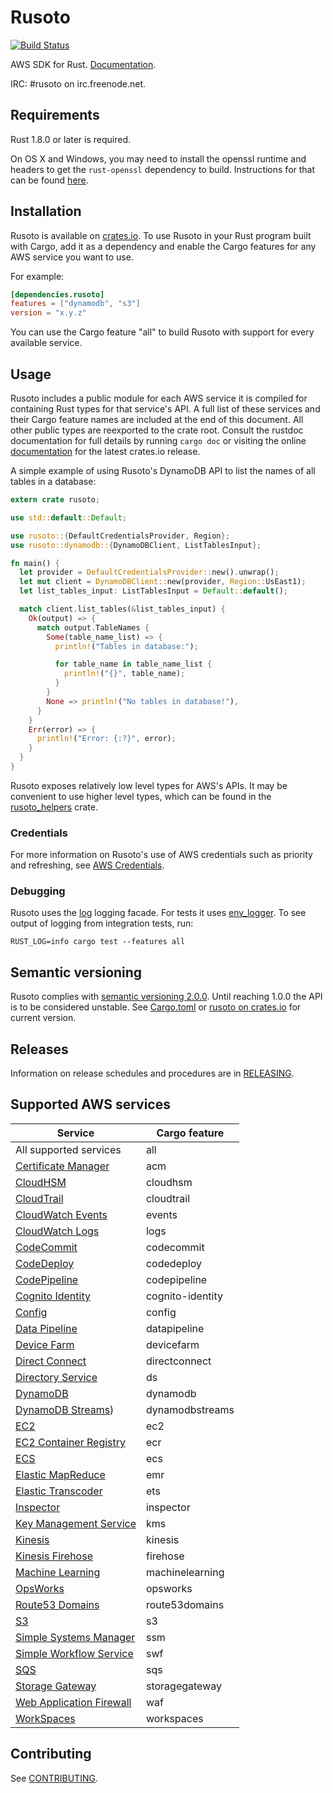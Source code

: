 # Rusoto

[![Build Status](https://travis-ci.org/rusoto/rusoto.svg?branch=master)](https://travis-ci.org/rusoto/rusoto)

AWS SDK for Rust. [Documentation](https://rusoto.github.io/rusoto/rusoto/index.html).

IRC: #rusoto on irc.freenode.net.

## Requirements

Rust 1.8.0 or later is required.

On OS X and Windows, you may need to install the openssl runtime and headers to get the `rust-openssl` dependency to build. Instructions for that can be found [here](https://github.com/sfackler/rust-openssl#building).

## Installation

Rusoto is available on [crates.io](https://crates.io/crates/rusoto).
To use Rusoto in your Rust program built with Cargo, add it as a dependency and enable the Cargo features for any AWS service you want to use.

For example:

``` toml
[dependencies.rusoto]
features = ["dynamodb", "s3"]
version = "x.y.z"
```

You can use the Cargo feature "all" to build Rusoto with support for every available service.

## Usage

Rusoto includes a public module for each AWS service it is compiled for containing Rust types for that service's API.
A full list of these services and their Cargo feature names are included at the end of this document.
All other public types are reexported to the crate root.
Consult the rustdoc documentation for full details by running `cargo doc` or visiting the online [documentation](https://rusoto.github.io/rusoto/rusoto/index.html) for the latest crates.io release.

A simple example of using Rusoto's DynamoDB API to list the names of all tables in a database:

```rust
extern crate rusoto;

use std::default::Default;

use rusoto::{DefaultCredentialsProvider, Region};
use rusoto::dynamodb::{DynamoDBClient, ListTablesInput};

fn main() {
  let provider = DefaultCredentialsProvider::new().unwrap();
  let mut client = DynamoDBClient::new(provider, Region::UsEast1);
  let list_tables_input: ListTablesInput = Default::default();

  match client.list_tables(&list_tables_input) {
    Ok(output) => {
      match output.TableNames {
        Some(table_name_list) => {
          println!("Tables in database:");

          for table_name in table_name_list {
            println!("{}", table_name);
          }
        }
        None => println!("No tables in database!"),
      }
    }
    Err(error) => {
      println!("Error: {:?}", error);
    }
  }
}
```

Rusoto exposes relatively low level types for AWS's APIs.
It may be convenient to use higher level types, which can be found in the [rusoto_helpers](helpers) crate.

### Credentials

For more information on Rusoto's use of AWS credentials such as priority and refreshing, see [AWS Credentials](AWS-CREDENTIALS.md).

### Debugging

Rusoto uses the [log](https://crates.io/crates/log/) logging facade.
For tests it uses [env_logger](https://crates.io/crates/env_logger/).
To see output of logging from integration tests, run:

`RUST_LOG=info cargo test --features all`

## Semantic versioning

Rusoto complies with [semantic versioning 2.0.0](http://semver.org/).
Until reaching 1.0.0 the API is to be considered unstable.
See [Cargo.toml](Cargo.toml) or [rusoto on crates.io](https://crates.io/crates/rusoto) for current version.

## Releases

Information on release schedules and procedures are in [RELEASING](RELEASING.md).

## Supported AWS services

Service | Cargo feature
--------|--------------
All supported services | all
[Certificate Manager](https://aws.amazon.com/certificate-manager/) | acm
[CloudHSM](https://aws.amazon.com/cloudhsm/) | cloudhsm
[CloudTrail](https://aws.amazon.com/cloudtrail/) | cloudtrail
[CloudWatch Events](http://docs.aws.amazon.com/AmazonCloudWatch/latest/DeveloperGuide/WhatIsCloudWatchEvents.html) | events
[CloudWatch Logs](http://docs.aws.amazon.com/AmazonCloudWatch/latest/DeveloperGuide/CWL_GettingStarted.html) | logs
[CodeCommit](https://aws.amazon.com/codecommit/) | codecommit
[CodeDeploy](https://aws.amazon.com/codedeploy/) | codedeploy
[CodePipeline](https://aws.amazon.com/codepipeline/) | codepipeline
[Cognito Identity](http://docs.aws.amazon.com/cognito/latest/developerguide/cognito-identity.html) | cognito-identity
[Config](https://aws.amazon.com/config/) | config
[Data Pipeline](https://aws.amazon.com/datapipeline/) | datapipeline
[Device Farm](https://aws.amazon.com/device-farm/) | devicefarm
[Direct Connect](https://aws.amazon.com/directconnect/) | directconnect
[Directory Service](https://aws.amazon.com/directoryservice/) | ds
[DynamoDB](https://aws.amazon.com/dynamodb/) | dynamodb
[DynamoDB Streams](http://docs.aws.amazon.com/amazondynamodb/latest/developerguide/Streams.html)) | dynamodbstreams
[EC2](https://aws.amazon.com/ec2/) | ec2
[EC2 Container Registry](https://aws.amazon.com/ecr/) | ecr
[ECS](https://aws.amazon.com/ecs/) | ecs
[Elastic MapReduce](https://aws.amazon.com/elasticmapreduce/) | emr
[Elastic Transcoder](https://aws.amazon.com/elastictranscoder/) | ets
[Inspector](https://aws.amazon.com/inspector/) | inspector
[Key Management Service](https://aws.amazon.com/kms/) | kms
[Kinesis](https://aws.amazon.com/kinesis/) | kinesis
[Kinesis Firehose](https://aws.amazon.com/kinesis/firehose/) | firehose
[Machine Learning](https://aws.amazon.com/machine-learning/) | machinelearning
[OpsWorks](https://aws.amazon.com/opsworks/) | opsworks
[Route53 Domains](http://docs.aws.amazon.com/Route53/latest/APIReference/actions-on-domain-registrations.html) | route53domains
[S3](https://aws.amazon.com/s3/) | s3
[Simple Systems Manager](http://docs.aws.amazon.com/ssm/latest/APIReference/Welcome.html) | ssm
[Simple Workflow Service](https://aws.amazon.com/swf/) | swf
[SQS](https://aws.amazon.com/sqs/) | sqs
[Storage Gateway](https://aws.amazon.com/storagegateway/) | storagegateway
[Web Application Firewall](https://aws.amazon.com/waf/) | waf
[WorkSpaces](https://aws.amazon.com/workspaces/) | workspaces

## Contributing

See [CONTRIBUTING](CONTRIBUTING.md).
